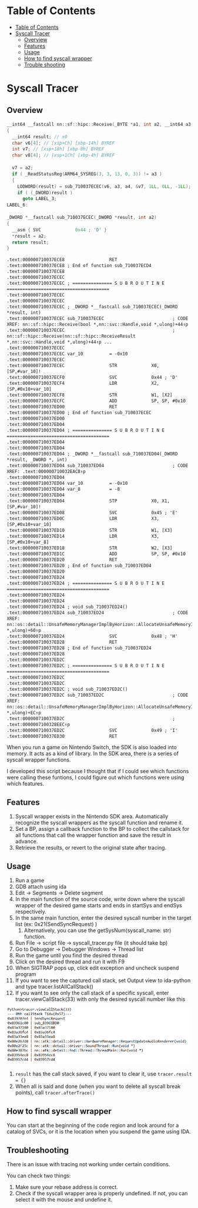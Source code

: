# Table of Contents
- [Table of Contents](#table-of-contents)
- [Syscall Tracer](#syscall-tracer)
  - [Overview](#overview)
  - [Features](#features)
  - [Usage](#usage)
  - [How to find syscall wrapper](#how-to-find-syscall-wrapper)
  - [Trouble shooting](#trouble-shooting)


# Syscall Tracer

## Overview

```C++
__int64 __fastcall nn::sf::hipc::Receive(_BYTE *a1, int a2, __int64 a3, __int64 a4)
{
  __int64 result; // x0
  char v6[4]; // [xsp+Ch] [xbp-14h] BYREF
  int v7; // [xsp+18h] [xbp-8h] BYREF
  char v8[4]; // [xsp+1Ch] [xbp-4h] BYREF

  v7 = a2;
  if ( _ReadStatusReg(ARM64_SYSREG(3, 3, 13, 0, 3)) != a3 )
  {
    LODWORD(result) = sub_710037ECEC(v6, a3, a4, &v7, 1LL, 0LL, -1LL);
    if ( (_DWORD)result )
      goto LABEL_3;
LABEL_6:

_DWORD *__fastcall sub_710037ECEC(_DWORD *result, int a2)
{
  __asm { SVC             0x44 ; 'D' }
  *result = a2;
  return result;
}

```

```
.text:000000710037ECE8                 RET
.text:000000710037ECE8 ; End of function sub_710037ECD4
.text:000000710037ECE8
.text:000000710037ECEC
.text:000000710037ECEC ; =============== S U B R O U T I N E =======================================
.text:000000710037ECEC
.text:000000710037ECEC
.text:000000710037ECEC ; _DWORD *__fastcall sub_710037ECEC(_DWORD *result, int)
.text:000000710037ECEC sub_710037ECEC                          ; CODE XREF: nn::sf::hipc::Receive(bool *,nn::svc::Handle,void *,ulong)+44↑p
.text:000000710037ECEC                                         ; nn::sf::hipc::Receive(nn::sf::hipc::ReceiveResult *,nn::svc::Handle,void *,ulong)+44↑p ...
.text:000000710037ECEC
.text:000000710037ECEC var_10          = -0x10
.text:000000710037ECEC
.text:000000710037ECEC                 STR             X0, [SP,#var_10]!
.text:000000710037ECF0                 SVC             0x44 ; 'D'
.text:000000710037ECF4                 LDR             X2, [SP,#0x10+var_10]
.text:000000710037ECF8                 STR             W1, [X2]
.text:000000710037ECFC                 ADD             SP, SP, #0x10
.text:000000710037ED00                 RET
.text:000000710037ED00 ; End of function sub_710037ECEC
.text:000000710037ED00
.text:000000710037ED04
.text:000000710037ED04 ; =============== S U B R O U T I N E =======================================
.text:000000710037ED04
.text:000000710037ED04
.text:000000710037ED04 ; _DWORD *__fastcall sub_710037ED04(_DWORD *result, _DWORD *, int)
.text:000000710037ED04 sub_710037ED04                          ; CODE XREF: .text:000000710032EAC8↑p
.text:000000710037ED04
.text:000000710037ED04 var_10          = -0x10
.text:000000710037ED04 var_8           = -8
.text:000000710037ED04
.text:000000710037ED04                 STP             X0, X1, [SP,#var_10]!
.text:000000710037ED08                 SVC             0x45 ; 'E'
.text:000000710037ED0C                 LDR             X3, [SP,#0x10+var_10]
.text:000000710037ED10                 STR             W1, [X3]
.text:000000710037ED14                 LDR             X3, [SP,#0x10+var_8]
.text:000000710037ED18                 STR             W2, [X3]
.text:000000710037ED1C                 ADD             SP, SP, #0x10
.text:000000710037ED20                 RET
.text:000000710037ED20 ; End of function sub_710037ED04
.text:000000710037ED20
.text:000000710037ED24
.text:000000710037ED24 ; =============== S U B R O U T I N E =======================================
.text:000000710037ED24
.text:000000710037ED24
.text:000000710037ED24 ; void sub_710037ED24()
.text:000000710037ED24 sub_710037ED24                          ; CODE XREF: nn::os::detail::UnsafeMemoryManagerImplByHorizon::AllocateUnsafeMemoryImpl(ulong *,ulong)+60↑p
.text:000000710037ED24                 SVC             0x48 ; 'H'
.text:000000710037ED28                 RET
.text:000000710037ED28 ; End of function sub_710037ED24
.text:000000710037ED28
.text:000000710037ED2C
.text:000000710037ED2C ; =============== S U B R O U T I N E =======================================
.text:000000710037ED2C
.text:000000710037ED2C
.text:000000710037ED2C ; void sub_710037ED2C()
.text:000000710037ED2C sub_710037ED2C                          ; CODE XREF: nn::os::detail::UnsafeMemoryManagerImplByHorizon::AllocateUnsafeMemoryImpl(ulong *,ulong)+EC↑p
.text:000000710037ED2C                                         ; .text:0000007100328EEC↑p
.text:000000710037ED2C                 SVC             0x49 ; 'I'
.text:000000710037ED30                 RET
```

When you run a game on Nintendo Switch, the SDK is also loaded into memory. It acts as a kind of library. In the SDK area, there is a series of syscall wrapper functions.

I developed this script because I thought that if I could see which functions were calling these funtions, I could figure out which functions were using which features.

## Features

1. Syscall wrapper exists in the Nintendo SDK area. Automatically recognize the syscall wrappers as the syscall function and rename it.
2. Set a BP, assign a callback function to the BP to collect the callstack for all functions that call the wrapper function and save the result in advance.
3. Retrieve the results, or revert to the original state after tracing.

## Usage

1. Run a game
2. GDB attach using ida
3. Edit → Segments → Delete segment 
4. In the main function of the source code, write down where the syscall wrapper of the desired game starts and ends in startSys and endSys respectively.
5. In the same main function, enter the desired syscall number in the target list (ex: 0x21(SendSyncRequest) )
    1. Alternatively, you can use the getSysNum(syscall_name: str) function.
6. Run File → script file → syscall_tracer.py file (it should take bp)
7. Go to Debugger → Debugger Windows → Thread list
8. Run the game until you find the desired thread
9. Click on the desired thread and run it with F9
10. When SIGTRAP pops up, click edit exception and uncheck suspend program
11. If you want to see the captured call stack, set Output view to ida-python and type tracer.listAllCallStack()
12. If you want to see only the call stack of a specific syscall, enter tracer.viewCallStack(33) with only the desired syscall number like this

![Syscall Tracer Result](./img/Syscall_Tracer_Result.png)

1. `result` has the call stack saved, if you want to clear it, use `tracer.result = {}`
2. When all is said and done (when you want to delete all syscall break points), call `tracer.afterTrace()`

## How to find syscall wrapper
You can start at the beginning of the code region and look around for a catalog of SVCs, or it is the location when you suspend the game using IDA.

## Troubleshooting

There is an issue with tracing not working under certain conditions.

You can check two things:

1. Make sure your rebase address is correct.
2. Check if the syscall wrapper area is properly undefined. If not, you can select it with the mouse and undefine it.
